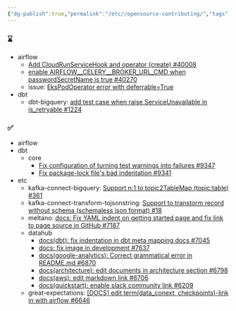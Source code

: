 ```yaml
---
{"dg-publish":true,"permalink":"/etc//opensource-contributing/","tags":["\bopensource"],"dgHomeLink":true,"dgShowLocalGraph":true,"dgShowInlineTitle":true,"dgEnableSearch":true,"dgLinkPreview":true}
---
```




### ⌛️


- airflow
	- [Add CloudRunServiceHook and operator (create) #40008](https://github.com/apache/airflow/pull/40008)
	- [enable AIRFLOW__CELERY__BROKER_URL_CMD when passwordSecretName is true #40270](https://github.com/apache/airflow/pull/40270)
	- issue: [EksPodOperator error with deferrable=True](https://github.com/apache/airflow/issues/39685)
- dbt
	- dbt-bigquery: [add test case when raise ServiceUnavailable in is_retryable #1224](https://github.com/dbt-labs/dbt-bigquery/pull/1224)

### ✅

- airflow
- dbt
	- core
		- [Fix configuration of turning test warnings into failures #9347](https://github.com/dbt-labs/dbt-core/pull/9347)
		- [Fix package-lock file's bad indentation #9341](https://github.com/dbt-labs/dbt-core/pull/9341)
- etc
	- kafka-connect-bigquery: [Support n:1 to topic2TableMap (topic:table) #361](https://github.com/confluentinc/kafka-connect-bigquery/pull/361)
	- kafka-connect-transform-tojsonstring: [Support to transtorm record without schema (schemaless json format) #18](https://github.com/an0r0c/kafka-connect-transform-tojsonstring/pull/18)
	- meltano: [docs: Fix YAML indent on getting started page and fix link to page source in GitHub #7187](https://github.com/meltano/meltano/pull/7187)
	- datahub
		- [docs(dbt): fix indentation in dbt meta mapping docs #7045](https://github.com/datahub-project/datahub/pull/7045)
		- [docs: fix image in development #7637](https://github.com/datahub-project/datahub/pull/7637)
		- [docs(google-analytics): Correct grammatical error in README.md #6870](https://github.com/datahub-project/datahub/pull/6870)
		- [docs(architecture): edit documents in architecture section #6798](https://github.com/datahub-project/datahub/pull/6798)
		- [docs(aws): edit markdown link #6706](https://github.com/datahub-project/datahub/pull/6706)
		- [docs(quickstart): enable slack community link #6209](https://github.com/datahub-project/datahub/pull/6209)
	- great-expectations: [[DOCS] edit term(data_conext, checkpoints)-link in with airflow #6646](https://github.com/great-expectations/great_expectations/pull/6646)
